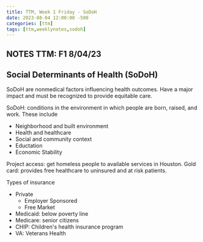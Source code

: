 ```yaml
---
title: TTM, Week 1 Friday - SoDoH
date: 2023-08-04 12:00:00 -500
categories: [ttm]
tags: [ttm,weeklynotes,sodoh]
---
```


NOTES TTM: F1 8/04/23 
------
## Social Determinants of Health (SoDoH)

SoDoH are nonmedical factors influencing health outcomes. Have a major impact and must be recognized to provide equitable care. 

SoDoH: conditions in the environment in which people are born, raised, and work. These include
 - Neighborhood and built environment
 - Health and healthcare
 - Social and community context
 - Eductation
 - Economic Stability

Project access: get homeless people to available services in Houston.
Gold card: provides free healthcare to uninsured and at risk patients.

Types of insurance
 - Private
	- Employer Sponsored
	- Free Market
 - Medicaid: below poverty line
 - Medicare: senior citizens
 - CHIP: Children's health insurance program
 - VA: Veterans Health